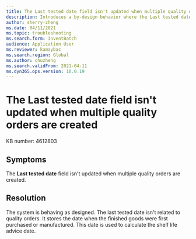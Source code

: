 ```yaml
---
title: The Last tested date field isn't updated when multiple quality orders are created
description: Introduces a by-design behavior where the Last tested date field isn't updated when multiple quality orders are created.
author: sherry-zheng
ms.date: 04/11/2021
ms.topic: troubleshooting
ms.search.form: InventBatch
audience: Application User
ms.reviewer: kamaybac
ms.search.region: Global
ms.author: chuzheng
ms.search.validFrom: 2021-04-11
ms.dyn365.ops.version: 10.0.19
---
```


# The Last tested date field isn't updated when multiple quality orders are created

KB number: 4612803

## Symptoms

The **Last tested date** field isn't updated when multiple quality orders are created.

## Resolution

The system is behaving as designed. The last tested date isn't related to quality orders. It stores the date when the finished goods were first purchased or manufactured. This date is used to calculate the shelf life advice date.
